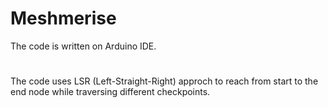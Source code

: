 # Meshmerise
The code is written on Arduino IDE.
#
The code uses LSR (Left-Straight-Right) approch to reach from start to the end node while traversing different checkpoints. 
